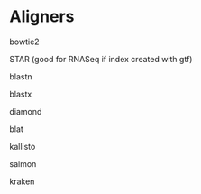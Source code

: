 
#	Aligners

bowtie2

STAR (good for RNASeq if index created with gtf)

blastn

blastx

diamond

blat

kallisto

salmon

kraken


